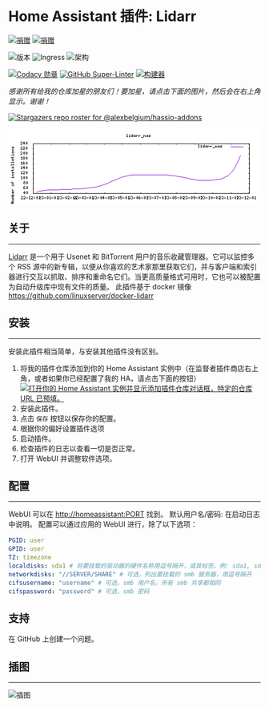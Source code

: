 # Home Assistant 插件: Lidarr

[![捐赠][donation-badge]](https://www.buymeacoffee.com/alexbelgium)
[![捐赠][paypal-badge]](https://www.paypal.com/donate/?hosted_button_id=DZFULJZTP3UQA)

![版本](https://img.shields.io/badge/dynamic/json?label=Version&query=%24.version&url=https%3A%2F%2Fraw.githubusercontent.com%2Falexbelgium%2Fhassio-addons%2Fmaster%2Flidarr%2Fconfig.json)
![Ingress](https://img.shields.io/badge/dynamic/json?label=Ingress&query=%24.ingress&url=https%3A%2F%2Fraw.githubusercontent.com%2Falexbelgium%2Fhassio-addons%2Fmaster%2Flidarr%2Fconfig.json)
![架构](https://img.shields.io/badge/dynamic/json?color=success&label=Arch&query=%24.arch&url=https%3A%2F%2Fraw.githubusercontent.com%2Falexbelgium%2Fhassio-addons%2Fmaster%2Flidarr%2Fconfig.json)

[![Codacy 勋章](https://app.codacy.com/project/badge/Grade/9c6cf10bdbba45ecb202d7f579b5be0e)](https://www.codacy.com/gh/alexbelgium/hassio-addons/dashboard?utm_source=github.com&utm_medium=referral&utm_content=alexbelgium/hassio-addons&utm_campaign=Badge_Grade)
[![GitHub Super-Linter](https://img.shields.io/github/actions/workflow/status/alexbelgium/hassio-addons/weekly-supelinter.yaml?label=Lint%20code%20base)](https://github.com/alexbelgium/hassio-addons/actions/workflows/weekly-supelinter.yaml)
[![构建器](https://img.shields.io/github/actions/workflow/status/alexbelgium/hassio-addons/onpush_builder.yaml?label=Builder)](https://github.com/alexbelgium/hassio-addons/actions/workflows/onpush_builder.yaml)

[donation-badge]: https://img.shields.io/badge/Buy%20me%20a%20coffee%20(no%20paypal)-%23d32f2f?logo=buy-me-a-coffee&style=flat&logoColor=white
[paypal-badge]: https://img.shields.io/badge/Buy%20me%20a%20coffee%20with%20Paypal-0070BA?logo=paypal&style=flat&logoColor=white

_感谢所有给我的仓库加星的朋友们！要加星，请点击下面的图片，然后会在右上角显示。谢谢！_

[![Stargazers repo roster for @alexbelgium/hassio-addons](https://raw.githubusercontent.com/alexbelgium/hassio-addons/master/.github/stars2.svg)](https://github.com/alexbelgium/hassio-addons/stargazers)

![下载进化](https://raw.githubusercontent.com/alexbelgium/hassio-addons/master/lidarr/stats.png)

## 关于

---

[Lidarr](https://lidarr.audio/) 是一个用于 Usenet 和 BitTorrent 用户的音乐收藏管理器。它可以监控多个 RSS 源中的新专辑，以便从你喜欢的艺术家那里获取它们，并与客户端和索引器进行交互以抓取、排序和重命名它们。当更高质量格式可用时，它也可以被配置为自动升级库中现有文件的质量。
此插件基于 docker 镜像 https://github.com/linuxserver/docker-lidarr

## 安装

---

安装此插件相当简单，与安装其他插件没有区别。

1. 将我的插件仓库添加到你的 Home Assistant 实例中（在监督者插件商店右上角，或者如果你已经配置了我的 HA，请点击下面的按钮）
   [![打开你的 Home Assistant 实例并显示添加插件仓库对话框，特定的仓库 URL 已预填。](https://my.home-assistant.io/badges/supervisor_add_addon_repository.svg)](https://my.home-assistant.io/redirect/supervisor_add_addon_repository/?repository_url=https%3A%2F%2Fgithub.com%2Falexbelgium%2Fhassio-addons)
1. 安装此插件。
1. 点击 `保存` 按钮以保存你的配置。
1. 根据你的偏好设置插件选项
1. 启动插件。
1. 检查插件的日志以查看一切是否正常。
1. 打开 WebUI 并调整软件选项。

## 配置

---

WebUI 可以在 <http://homeassistant:PORT> 找到。
默认用户名/密码: 在启动日志中说明。
配置可以通过应用的 WebUI 进行，除了以下选项：

```yaml
PGID: user
GPID: user
TZ: timezone
localdisks: sda1 # 将要挂载的驱动器的硬件名称用逗号隔开，或其标签。例: sda1, sdb1, MYNAS...
networkdisks: "//SERVER/SHARE" # 可选，列出要挂载的 smb 服务器，用逗号隔开
cifsusername: "username" # 可选，smb 用户名，所有 smb 共享都相同
cifspassword: "password" # 可选，smb 密码
```

## 支持

在 GitHub 上创建一个问题。

## 插图

---

![插图](https://www.geekzone.fr/wp-content/uploads/2018/05/lidarr_1.png)

[仓库]: https://github.com/alexbelgium/hassio-addons